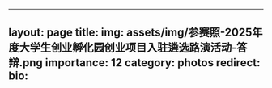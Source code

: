 
---
layout: page
title: 
img: assets/img/参赛照-2025年度大学生创业孵化园创业项目入驻遴选路演活动-答辩.png
importance: 12
category: photos
redirect:
bio: 
---
